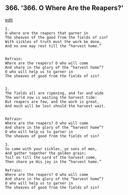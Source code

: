 
## 366.  '366. O Where Are the Reapers?'
[edit](https://docs.google.com/document/d/13KFgcZkoIcxICFb39FX9uARvvPKP5YsI/edit?mode=html)






    1.
    O where are the reapers that garner in
    The sheaves of the good from the fields of sin?
    With sickles of truth must the work be done,
    And no one may rest till the “harvest home.”


    Refrain:
    Where are the reapers? O who will come
    And share in the glory of the “harvest home”?
    O who will help us to garner in
    The sheaves of good from the fields of sin?


    2.
    The fields all are ripening, and far and wide
    The world now is waiting the harvest tide:
    But reapers are few, and the work is great,
    And much will be lost should the harvest wait.


    Refrain:
    Where are the reapers? O who will come
    And share in the glory of the “harvest home”?
    O who will help us to garner in
    The sheaves of good from the fields of sin?

    3.
    So come with your sickles, ye sons of men,
    And gather together the golden grain;
    Toil on till the Lord of the harvest come,
    Then share ye His joy in the “harvest home.”

    Refrain:
    Where are the reapers? O who will come
    And share in the glory of the “harvest home”?
    O who will help us to garner in
    The sheaves of good from the fields of sin?

